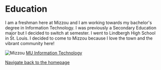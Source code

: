 # Education
I am a freshman here at Mizzou and I am working towards my bachelor's degree in Information Technology. I was previously a Secondary Education major but I decided to switch at semester. I went to Lindbergh High School in St. Louis. I decided to come to Mizzou because I love the town and the vibrant community here!

![Mizzou](https://logodix.com/logo/254677.png)
[MU Information Technology](https://majors.missouri.edu/information-technology-bs/)

[Navigate back to the homepage](https://github.com/julieto1/Midterm-Project-SP23/blob/11bf392acb18c891822438a2b3a865e2995c6bad/README.md)
